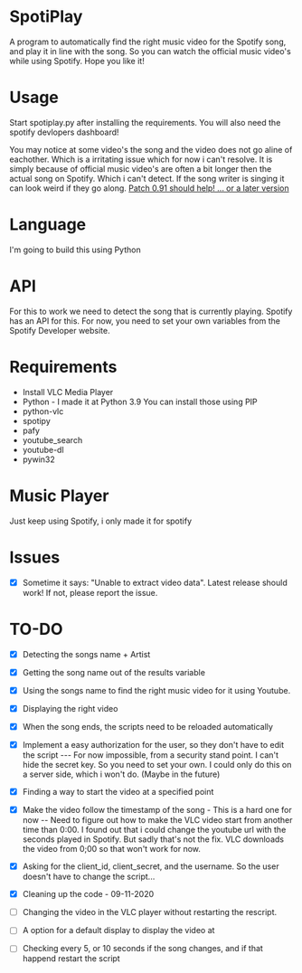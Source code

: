 # SpotiPlay
A program to automatically find the right music video for the Spotify song, and play it in line with the song. 
So you can watch the official music video's while using Spotify. Hope you like it! 
# Usage
Start spotiplay.py after installing the requirements. You will also need the spotify devlopers dashboard!

You may notice at some video's the song and the video does not go aline of eachother. Which is a irritating issue which for now i can't resolve. It is simply because of official music video's are often a bit longer then the actual song on Spotify. Which i can't detect. If the song writer is singing it can look weird if they go along. [Patch 0.91 should help! ... or a later version](https://github.com/Remco17/SpotiPlay/releases/tag/0.91)
# Language
I'm going to build this using Python
# API
For this to work we need to detect the song that is currently playing. Spotify has an API for this. 
For now, you need to set your own variables from the Spotify Developer website. 
# Requirements 
- Install VLC Media Player
- Python - I made it at Python 3.9
You can install those using PIP
 - python-vlc
 - spotipy
 - pafy
 - youtube_search
 - youtube-dl
 - pywin32
# Music Player
Just keep using Spotify, i only made it for spotify
# Issues
- [X] Sometime it says: "Unable to extract video data". Latest release should work! If not, please report the issue.
# TO-DO 
- [X] Detecting the songs name + Artist
- [x] Getting the song name out of the results variable
- [x] Using the songs name to find the right music video for it using Youtube. 
- [x] Displaying the right video
- [x] When the song ends, the scripts need to be reloaded automatically
- [X] Implement a easy authorization for the user, so they don't have to edit the script --- For now impossible, from a security stand point. I can't hide the secret key. So you need to set your own. I could only do this on a server side, which i won't do. (Maybe in the future)
- [X] Finding a way to start the video at a specified point
- [X] Make the video follow the timestamp of the song - This is a hard one for now -- Need to figure out how to make the VLC video start from another time than 0:00. I found out that i could change the youtube url with the seconds played in Spotify. But sadly that's not the fix. VLC downloads the video from 0;00 so that won't work for now. 
- [X] Asking for the client_id, client_secret, and the username. So the user doesn't have to change the script...
- [X] Cleaning up the code - 09-11-2020
- [ ] Changing the video in the VLC player without restarting the rescript. 
- [ ] A option for a default display to display the video at
- [ ] Checking every 5, or 10 seconds if the song changes, and if that happend restart the script




